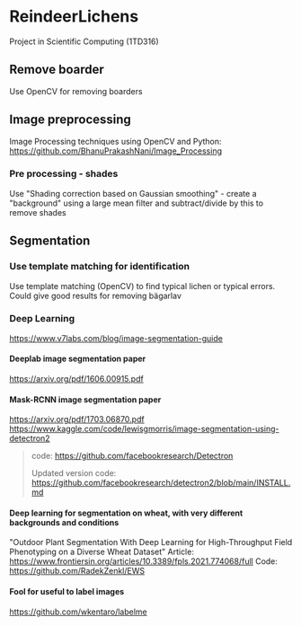 # ReindeerLichens

Project in Scientific Computing (1TD316)

## Remove boarder
Use OpenCV for removing boarders

## Image preprocessing
Image Processing techniques using OpenCV and Python: https://github.com/BhanuPrakashNani/Image_Processing
### Pre processing - shades
Use "Shading correction based on Gaussian smoothing" - create a "background" using a large mean filter and subtract/divide by this to remove shades

## Segmentation
### Use template matching for identification
Use template matching (OpenCV) to find typical lichen or typical errors. Could give good results for removing bägarlav 

### Deep Learning

https://www.v7labs.com/blog/image-segmentation-guide

#### Deeplab image segmentation paper

https://arxiv.org/pdf/1606.00915.pdf

#### Mask-RCNN image segmentation paper

https://arxiv.org/pdf/1703.06870.pdf
https://www.kaggle.com/code/lewisgmorris/image-segmentation-using-detectron2 

> code: https://github.com/facebookresearch/Detectron
>
> Updated version code: https://github.com/facebookresearch/detectron2/blob/main/INSTALL.md

#### Deep learning for segmentation on wheat, with very different backgrounds and conditions
"Outdoor Plant Segmentation With Deep Learning for High-Throughput Field Phenotyping on a Diverse Wheat Dataset"
Article: https://www.frontiersin.org/articles/10.3389/fpls.2021.774068/full
Code: https://github.com/RadekZenkl/EWS


#### Fool for useful to label images

https://github.com/wkentaro/labelme
